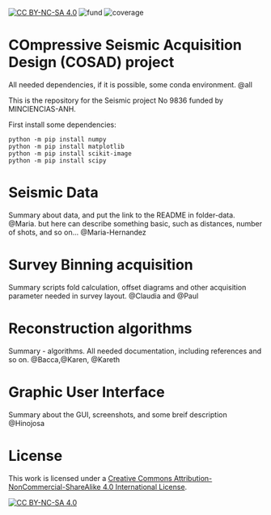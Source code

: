 [![CC BY-NC-SA 4.0][cc-by-nc-sa-shield]][cc-by-nc-sa]
![fund](https://img.shields.io/badge/Fundby-Minciencias--ANH-red)
![coverage](https://img.shields.io/badge/status-10%25-yellowgreen)

# COmpressive Seismic Acquisition Design (COSAD) project

All needed dependencies, if it is possible, some conda environment. @all

This is the repository for the Seismic project No 9836 funded by MINCIENCIAS-ANH.

First install some dependencies:

```
python -m pip install numpy
python -m pip install matplotlib
python -m pip install scikit-image
python -m pip install scipy
```
# Seismic Data

Summary about data, and put the link to the README in folder-data. @Maria. but here can describe something basic, such as distances, number of shots, and so on... @Maria-Hernandez

# Survey Binning acquisition

Summary scripts fold calculation, offset diagrams and other acquisition parameter needed in survey layout. @Claudia and @Paul

# Reconstruction algorithms

Summary - algorithms. All needed documentation, including references and so on. @Bacca,@Karen, @Kareth

# Graphic User Interface

Summary about the GUI, screenshots, and some breif description @Hinojosa

# License

This work is licensed under a
[Creative Commons Attribution-NonCommercial-ShareAlike 4.0 International License][cc-by-nc-sa].

[![CC BY-NC-SA 4.0][cc-by-nc-sa-image]][cc-by-nc-sa]

[cc-by-nc-sa]: http://creativecommons.org/licenses/by-nc-sa/4.0/
[cc-by-nc-sa-image]: https://licensebuttons.net/l/by-nc-sa/4.0/88x31.png
[cc-by-nc-sa-shield]: https://img.shields.io/badge/License-CC%20BY--NC--SA%204.0-lightgrey.svg
